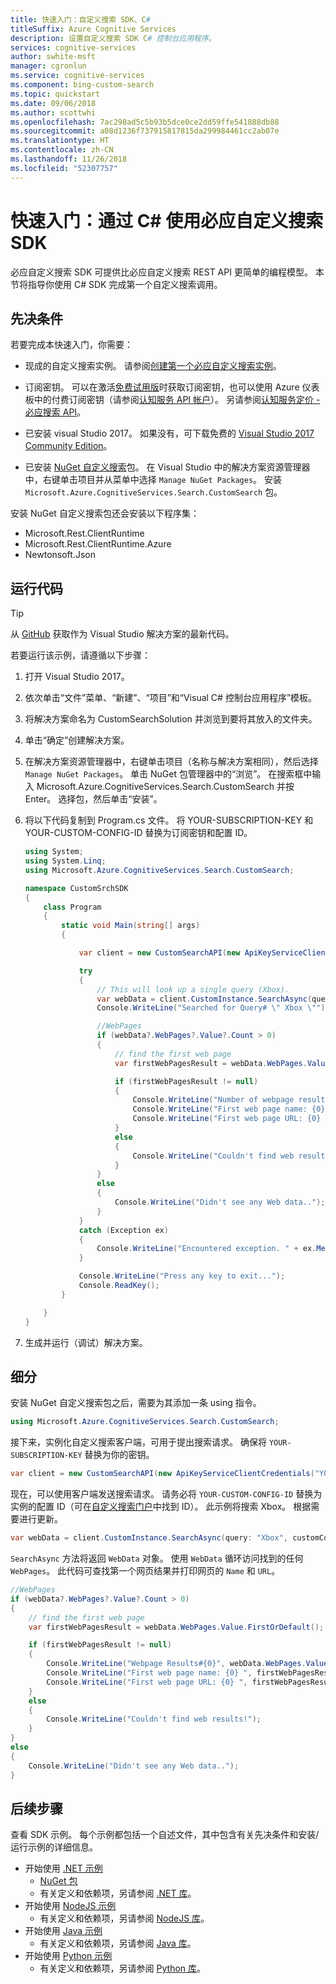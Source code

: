 ```yaml
---
title: 快速入门：自定义搜索 SDK、C#
titleSuffix: Azure Cognitive Services
description: 设置自定义搜索 SDK C# 控制台应用程序。
services: cognitive-services
author: swhite-msft
manager: cgronlun
ms.service: cognitive-services
ms.component: bing-custom-search
ms.topic: quickstart
ms.date: 09/06/2018
ms.author: scottwhi
ms.openlocfilehash: 7ac298ad5c5b93b5dce0ce2dd59ffe541888db88
ms.sourcegitcommit: a08d1236f737915817815da299984461cc2ab07e
ms.translationtype: HT
ms.contentlocale: zh-CN
ms.lasthandoff: 11/26/2018
ms.locfileid: "52307757"
---
```

# <a name="quickstart-using-the-bing-custom-search-sdk-with-c"></a>快速入门：通过 C# 使用必应自定义搜索 SDK

必应自定义搜索 SDK 可提供比必应自定义搜索 REST API 更简单的编程模型。 本节将指导你使用 C# SDK 完成第一个自定义搜索调用。

## <a name="prerequisites"></a>先决条件

若要完成本快速入门，你需要：

- 现成的自定义搜索实例。 请参阅[创建第一个必应自定义搜索实例](quick-start.md)。  
  
- 订阅密钥。 可以在激活[免费试用版](https://azure.microsoft.com/try/cognitive-services/?api=bing-custom-search)时获取订阅密钥，也可以使用 Azure 仪表板中的付费订阅密钥（请参阅[认知服务 API 帐户](https://docs.microsoft.com/azure/cognitive-services/cognitive-services-apis-create-account)）。  另请参阅[认知服务定价 - 必应搜索 API](https://azure.microsoft.com/pricing/details/cognitive-services/search-api/)。
  
- 已安装 visual Studio 2017。 如果没有，可下载免费的 [Visual Studio 2017 Community Edition](https://www.visualstudio.com/downloads/)。  
  
- 已安装 [NuGet 自定义搜索](https://www.nuget.org/packages/Microsoft.Azure.CognitiveServices.Search.CustomSearch/1.2.0)包。 在 Visual Studio 中的解决方案资源管理器中，右键单击项目并从菜单中选择 `Manage NuGet Packages`。 安装 `Microsoft.Azure.CognitiveServices.Search.CustomSearch` 包。

安装 NuGet 自定义搜索包还会安装以下程序集：

* Microsoft.Rest.ClientRuntime
* Microsoft.Rest.ClientRuntime.Azure
* Newtonsoft.Json



## <a name="run-the-code"></a>运行代码

> [!TIP]
> 从 [GitHub](https://github.com/Azure-Samples/cognitive-services-dotnet-sdk-samples/tree/master/BingSearchv7/BingCustomWebSearch) 获取作为 Visual Studio 解决方案的最新代码。

若要运行该示例，请遵循以下步骤：

1. 打开 Visual Studio 2017。
  
2. 依次单击“文件”菜单、“新建”、“项目”和“Visual C# 控制台应用程序”模板。
  
3. 将解决方案命名为 CustomSearchSolution 并浏览到要将其放入的文件夹。
  
4. 单击“确定”创建解决方案。  
  
4. 在解决方案资源管理器中，右键单击项目（名称与解决方案相同），然后选择 `Manage NuGet Packages`。 单击 NuGet 包管理器中的“浏览”。 在搜索框中输入 Microsoft.Azure.CognitiveServices.Search.CustomSearch 并按 Enter。 选择包，然后单击“安装”。  
  
4. 将以下代码复制到 Program.cs 文件。 将 YOUR-SUBSCRIPTION-KEY 和 YOUR-CUSTOM-CONFIG-ID 替换为订阅密钥和配置 ID。  
  
    ```csharp
    using System;
    using System.Linq;
    using Microsoft.Azure.CognitiveServices.Search.CustomSearch;

    namespace CustomSrchSDK
    {
        class Program
        {
            static void Main(string[] args)
            {

                var client = new CustomSearchAPI(new ApiKeyServiceClientCredentials("YOUR-SUBSCRIPTION-KEY"));

                try
                {
                    // This will look up a single query (Xbox).
                    var webData = client.CustomInstance.SearchAsync(query: "Xbox", customConfig: Int32.Parse("YOUR-CUSTOM-CONFIG-ID")).Result;
                    Console.WriteLine("Searched for Query# \" Xbox \"");

                    //WebPages
                    if (webData?.WebPages?.Value?.Count > 0)
                    {
                        // find the first web page
                        var firstWebPagesResult = webData.WebPages.Value.FirstOrDefault();

                        if (firstWebPagesResult != null)
                        {
                            Console.WriteLine("Number of webpage results {0}", webData.WebPages.Value.Count);
                            Console.WriteLine("First web page name: {0} ", firstWebPagesResult.Name);
                            Console.WriteLine("First web page URL: {0} ", firstWebPagesResult.Url);
                        }
                        else
                        {
                            Console.WriteLine("Couldn't find web results!");
                        }
                    }
                    else
                    {
                        Console.WriteLine("Didn't see any Web data..");
                    }
                }
                catch (Exception ex)
                {
                    Console.WriteLine("Encountered exception. " + ex.Message);
                }

                Console.WriteLine("Press any key to exit...");
                Console.ReadKey();
            }

        }
    }
    ```  
  
5. 生成并运行（调试）解决方案。 




## <a name="breaking-it-down"></a>细分

安装 NuGet 自定义搜索包之后，需要为其添加一条 using 指令。

```csharp
using Microsoft.Azure.CognitiveServices.Search.CustomSearch;
```

接下来，实例化自定义搜索客户端，可用于提出搜索请求。 确保将 `YOUR-SUBSCRIPTION-KEY` 替换为你的密钥。

```csharp
var client = new CustomSearchAPI(new ApiKeyServiceClientCredentials("YOUR-CUSTOM-SEARCH-KEY"));
```

现在，可以使用客户端发送搜索请求。 请务必将 `YOUR-CUSTOM-CONFIG-ID` 替换为实例的配置 ID（可在[自定义搜索门户](https://www.customsearch.ai/)中找到 ID）。 此示例将搜索 Xbox。 根据需要进行更新。

```csharp
var webData = client.CustomInstance.SearchAsync(query: "Xbox", customConfig: Int32.Parse("YOUR-CUSTOM-CONFIG-ID")).Result;
```

`SearchAsync` 方法将返回 `WebData` 对象。 使用 `WebData` 循环访问找到的任何 `WebPages`。 此代码可查找第一个网页结果并打印网页的 `Name` 和 `URL`。

```csharp
//WebPages
if (webData?.WebPages?.Value?.Count > 0)
{
    // find the first web page
    var firstWebPagesResult = webData.WebPages.Value.FirstOrDefault();

    if (firstWebPagesResult != null)
    {
        Console.WriteLine("Webpage Results#{0}", webData.WebPages.Value.Count);
        Console.WriteLine("First web page name: {0} ", firstWebPagesResult.Name);
        Console.WriteLine("First web page URL: {0} ", firstWebPagesResult.Url);
    }
    else
    {
        Console.WriteLine("Couldn't find web results!");
    }
}
else
{
    Console.WriteLine("Didn't see any Web data..");
}

```


## <a name="next-steps"></a>后续步骤

查看 SDK 示例。 每个示例都包括一个自述文件，其中包含有关先决条件和安装/运行示例的详细信息。

* 开始使用 [.NET 示例](https://github.com/Azure-Samples/cognitive-services-dotnet-sdk-samples/tree/master/BingSearchv7) 
    * [NuGet 包](https://www.nuget.org/packages/Microsoft.Azure.CognitiveServices.Search.CustomSearch/1.2.0)
    * 有关定义和依赖项，另请参阅 [.NET 库](https://github.com/Azure/azure-sdk-for-net/tree/psSdkJson6/src/SDKs/CognitiveServices/dataPlane/Search/BingCustomSearch)。
* 开始使用 [NodeJS 示例](https://github.com/Azure-Samples/cognitive-services-node-sdk-samples) 
    * 有关定义和依赖项，另请参阅 [NodeJS 库](https://github.com/Azure/azure-sdk-for-node/tree/master/lib/services/customSearch)。
* 开始使用 [Java 示例](https://github.com/Azure-Samples/cognitive-services-java-sdk-samples) 
    * 有关定义和依赖项，另请参阅 [Java 库](https://github.com/Azure/azure-sdk-for-java/tree/master/cognitiveservices/azure-customsearch)。
* 开始使用 [Python 示例](https://github.com/Azure-Samples/cognitive-services-python-sdk-samples) 
    * 有关定义和依赖项，另请参阅 [Python 库](https://github.com/Azure/azure-sdk-for-python/tree/master/azure-cognitiveservices-search-customsearch)。

